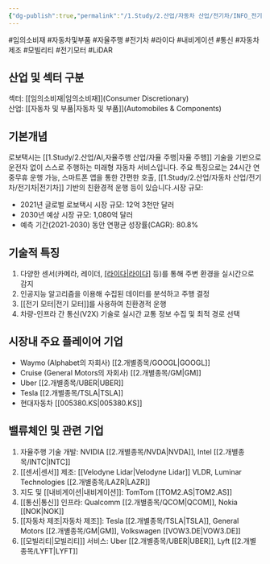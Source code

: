 ```yaml
---
{"dg-publish":true,"permalink":"/1.Study/2.산업/자동차 산업/전기차/INFO_전기차/로보택시/","created":"2024-12-13T19:57:15.628+09:00","updated":"2025-08-12T16:32:58.742+09:00"}
---
```


#임의소비재 #자동차및부품 #자율주행 #전기차 #라이다 #내비게이션 #통신 #자동차제조 #모빌리티 #전기모터 #LiDAR

## 산업 및 섹터 구분

섹터: [[임의소비재\|임의소비재]](Consumer Discretionary)  
산업: [[자동차 및 부품\|자동차 및 부품]](Automobiles & Components)

## 기본개념

로보택시는 [[1.Study/2.산업/AI,자율주행 산업/자율 주행\|자율 주행]] 기술을 기반으로 운전자 없이 스스로 주행하는 미래형 자동차 서비스입니다. 주요 특징으로는 24시간 연중무휴 운행 가능, 스마트폰 앱을 통한 간편한 호출, [[1.Study/2.산업/자동차 산업/전기차/전기차\|전기차]] 기반의 친환경적 운행 등이 있습니다.시장 규모:

- 2021년 글로벌 로보택시 시장 규모: 12억 3천만 달러
- 2030년 예상 시장 규모: 1,080억 달러
- 예측 기간(2021-2030) 동안 연평균 성장률(CAGR): 80.8%

## 기술적 특징

1. 다양한 센서(카메라, 레이더, [[라이다\|라이다]]([[LiDAR\|LiDAR]]) 등)를 통해 주변 환경을 실시간으로 감지
2. 인공지능 알고리즘을 이용해 수집된 데이터를 분석하고 주행 결정
3. [[전기 모터\|전기 모터]]를 사용하여 친환경적 운행
4. 차량-인프라 간 통신(V2X) 기술로 실시간 교통 정보 수집 및 최적 경로 선택

## 시장내 주요 플레이어 기업

- Waymo (Alphabet의 자회사) [[2.개별종목/GOOGL\|GOOGL]]
- Cruise (General Motors의 자회사) [[2.개별종목/GM\|GM]]
- Uber [[2.개별종목/UBER\|UBER]]
- Tesla [[2.개별종목/TSLA\|TSLA]]
- 현대자동차 [[005380.KS\|005380.KS]]

## 밸류체인 및 관련 기업

1. 자율주행 기술 개발: NVIDIA [[2.개별종목/NVDA\|NVDA]], Intel [[2.개별종목/INTC\|INTC]]
2. [[센서\|센서]] 제조: [[Velodyne Lidar\|Velodyne Lidar]] VLDR, Luminar Technologies [[2.개별종목/LAZR\|LAZR]]
3. 지도 및 [[내비게이션\|내비게이션]]: TomTom [[TOM2.AS\|TOM2.AS]]
4. [[통신\|통신]] 인프라: Qualcomm [[2.개별종목/QCOM\|QCOM]], Nokia [[NOK\|NOK]]
5. [[자동차 제조\|자동차 제조]]: Tesla [[2.개별종목/TSLA\|TSLA]], General Motors [[2.개별종목/GM\|GM]], Volkswagen [[VOW3.DE\|VOW3.DE]]
6. [[모빌리티\|모빌리티]] 서비스: Uber [[2.개별종목/UBER\|UBER]], Lyft [[2.개별종목/LYFT\|LYFT]]